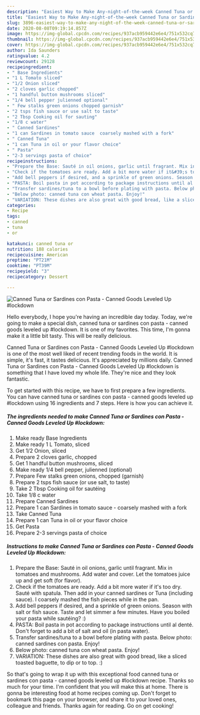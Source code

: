 ```yaml
---
description: "Easiest Way to Make Any-night-of-the-week Canned Tuna or Sardines con Pasta - Canned Goods Leveled Up #lockdown"
title: "Easiest Way to Make Any-night-of-the-week Canned Tuna or Sardines con Pasta - Canned Goods Leveled Up #lockdown"
slug: 3896-easiest-way-to-make-any-night-of-the-week-canned-tuna-or-sardines-con-pasta-canned-goods-leveled-up-lockdown
date: 2020-08-08T09:19:14.857Z
image: https://img-global.cpcdn.com/recipes/937acb959442e6e4/751x532cq70/canned-tuna-or-sardines-con-pasta-canned-goods-leveled-up-lockdown-recipe-main-photo.jpg
thumbnail: https://img-global.cpcdn.com/recipes/937acb959442e6e4/751x532cq70/canned-tuna-or-sardines-con-pasta-canned-goods-leveled-up-lockdown-recipe-main-photo.jpg
cover: https://img-global.cpcdn.com/recipes/937acb959442e6e4/751x532cq70/canned-tuna-or-sardines-con-pasta-canned-goods-leveled-up-lockdown-recipe-main-photo.jpg
author: Ida Saunders
ratingvalue: 4.2
reviewcount: 29128
recipeingredient:
- " Base Ingredients"
- "1 L Tomato sliced"
- "1/2 Onion sliced"
- "2 cloves garlic chopped"
- "1 handful button mushrooms sliced"
- "1/4 bell pepper julienned optional"
- " Few stalks green onions chopped garnish"
- "2 tsps fish sauce or use salt to taste"
- "2 Tbsp Cooking oil for sauting"
- "1/8 c water"
- " Canned Sardines"
- "1 can Sardines in tomato sauce  coarsely mashed with a fork"
- " Canned Tuna"
- "1 can Tuna in oil or your flavor choice"
- " Pasta"
- "2-3 servings pasta of choice"
recipeinstructions:
- "Prepare the Base: Sauté in oil onions, garlic until fragrant. Mix in tomatoes and mushrooms. Add water and cover. Let the tomatoes juice up and get soft (for flavor)."
- "Check if the tomatoes are ready. Add a bit more water if it&#39;s too dry. Sauté with spatula. Then add in your canned sardines or Tuna (including sauce). I coarsely mashed the fish pieces while in the pan."
- "Add bell peppers if desired, and a sprinkle of green onions. Season with salt or fish sauce. Taste and let simmer a few minutes. Have you boiled your pasta while sautéing? :)"
- "PASTA: Boil pasta in pot according to package instructions until al denté. Don&#39;t forget to add a bit of salt and oil (in pasta water)."
- "Transfer sardines/tuna to a bowl before plating with pasta. Below photo: canned sardines con pasta. Enjoy!"
- "Below photo: canned tuna con wheat pasta. Enjoy!"
- "VARIATION: These dishes are also great with good bread, like a sliced toasted baguette, to dip or to top. :)"
categories:
- Recipe
tags:
- canned
- tuna
- or

katakunci: canned tuna or 
nutrition: 188 calories
recipecuisine: American
preptime: "PT21M"
cooktime: "PT39M"
recipeyield: "3"
recipecategory: Dessert

---
```



![Canned Tuna or Sardines con Pasta - Canned Goods Leveled Up #lockdown](https://img-global.cpcdn.com/recipes/937acb959442e6e4/751x532cq70/canned-tuna-or-sardines-con-pasta-canned-goods-leveled-up-lockdown-recipe-main-photo.jpg)

Hello everybody, I hope you're having an incredible day today. Today, we're going to make a special dish, canned tuna or sardines con pasta - canned goods leveled up #lockdown. It is one of my favorites. This time, I'm gonna make it a little bit tasty. This will be really delicious.

Canned Tuna or Sardines con Pasta - Canned Goods Leveled Up #lockdown is one of the most well liked of recent trending foods in the world. It is simple, it's fast, it tastes delicious. It's appreciated by millions daily. Canned Tuna or Sardines con Pasta - Canned Goods Leveled Up #lockdown is something that I have loved my whole life. They're nice and they look fantastic.




To get started with this recipe, we have to first prepare a few ingredients. You can have canned tuna or sardines con pasta - canned goods leveled up #lockdown using 16 ingredients and 7 steps. Here is how you can achieve it.

<!--inarticleads1-->

##### The ingredients needed to make Canned Tuna or Sardines con Pasta - Canned Goods Leveled Up #lockdown:

1. Make ready  Base Ingredients
1. Make ready 1 L Tomato, sliced
1. Get 1/2 Onion, sliced
1. Prepare 2 cloves garlic, chopped
1. Get 1 handful button mushrooms, sliced
1. Make ready 1/4 bell pepper, julienned (optional)
1. Prepare  Few stalks green onions, chopped (garnish)
1. Prepare 2 tsps fish sauce (or use salt, to taste)
1. Take 2 Tbsp Cooking oil for sautéing
1. Take 1/8 c water
1. Prepare  Canned Sardines
1. Prepare 1 can Sardines in tomato sauce - coarsely mashed with a fork
1. Take  Canned Tuna
1. Prepare 1 can Tuna in oil or your flavor choice
1. Get  Pasta
1. Prepare 2-3 servings pasta of choice




<!--inarticleads2-->

##### Instructions to make Canned Tuna or Sardines con Pasta - Canned Goods Leveled Up #lockdown:

1. Prepare the Base: Sauté in oil onions, garlic until fragrant. Mix in tomatoes and mushrooms. Add water and cover. Let the tomatoes juice up and get soft (for flavor).
1. Check if the tomatoes are ready. Add a bit more water if it&#39;s too dry. Sauté with spatula. Then add in your canned sardines or Tuna (including sauce). I coarsely mashed the fish pieces while in the pan.
1. Add bell peppers if desired, and a sprinkle of green onions. Season with salt or fish sauce. Taste and let simmer a few minutes. Have you boiled your pasta while sautéing? :)
1. PASTA: Boil pasta in pot according to package instructions until al denté. Don&#39;t forget to add a bit of salt and oil (in pasta water).
1. Transfer sardines/tuna to a bowl before plating with pasta. Below photo: canned sardines con pasta. Enjoy!
1. Below photo: canned tuna con wheat pasta. Enjoy!
1. VARIATION: These dishes are also great with good bread, like a sliced toasted baguette, to dip or to top. :)




So that's going to wrap it up with this exceptional food canned tuna or sardines con pasta - canned goods leveled up #lockdown recipe. Thanks so much for your time. I'm confident that you will make this at home. There is gonna be interesting food at home recipes coming up. Don't forget to bookmark this page on your browser, and share it to your loved ones, colleague and friends. Thanks again for reading. Go on get cooking!
